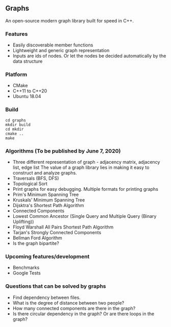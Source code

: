 ## Graphs
An open-source modern graph library built for speed in C++.

### Features
* Easily discoverable member functions
* Lightweight and generic graph representation
* Inputs are ids of nodes. Or let the nodes be decided automatically by the data structure

### Platform
* CMake
* C++11 to C++20
* Ubuntu 18.04

### Build
```
cd graphs
mkdir build
cd mkdir
cmake ..
make
```

### Algorithms (To be published by June 7, 2020)
* Three different representation of graph - adjacency matrix, adjacency list, edge list
The value of a graph library lies in making it easy to construct and analyze graphs. 
* Traversals (BFS, DFS)
* Topological Sort
* Print graphs for easy debugging. Multiple formats for printing graphs
* Prim's Minimum Spanning Tree
* Kruskals' Minimum Spanning Tree
* Dijsktra's Shortest Path Algorithm
* Connected Components
* Lowest Common Ancestor (Single Query and Multiple Query (Binary Uplifting))
* Floyd Warshall All Pairs Shortest Path Algorithm
* Tarjan's Strongly Connected Components
* Bellman Ford Algorithm
* Is the graph bipartite?


### Upcoming features/development
* Benchmarks
* Google Tests

### Questions that can be solved by graphs
* Find dependency between files.
* What is the degree of distance between two people?
* How many connected components are there in the graph?
* Is there circular dependency in the graph? Or are there loops in the graph?
